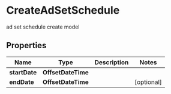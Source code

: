 

# CreateAdSetSchedule

ad set schedule create model

## Properties

| Name | Type | Description | Notes |
|------------ | ------------- | ------------- | -------------|
|**startDate** | **OffsetDateTime** |  |  |
|**endDate** | **OffsetDateTime** |  |  [optional] |



